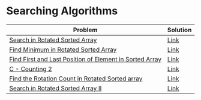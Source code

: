    <h1>Searching Algorithms</h1>
    <table>
        <thead>
            <tr>
                <th>Problem</th>
                <th>Solution</th>
            </tr>
        </thead>
        <tbody>
            <tr>
                <td><a href="https://leetcode.com/problems/search-in-rotated-sorted-array/">Search in Rotated Sorted Array</a></td>
                <td><a href="https://github.com/sanjay-1458/Problem-Solving/blob/main/Searching%201/Find%20First%20and%20Last%20Position%20of%20Element%20in%20Sorted%20Array.cpp">Link</a></td>
            </tr>
            <tr>
                <td><a href="https://leetcode.com/problems/find-minimum-in-rotated-sorted-array/">Find Minimum in Rotated Sorted Array</a></td>
                <td><a href="https://github.com/sanjay-1458/Problem-Solving/blob/main/Searching%201/Find%20Minimum%20in%20Rotated%20Sorted%20Array.cpp">Link</a></td>
            </tr>
            <tr>
                <td><a href="https://leetcode.com/problems/find-first-and-last-position-of-element-in-sorted-array/">Find First and Last Position of Element in Sorted Array</a></td>
                <td><a href="https://github.com/sanjay-1458/Problem-Solving/blob/main/Searching%201/Find%20First%20and%20Last%20Position%20of%20Element%20in%20Sorted%20Array.cpp">Link</a></td>
            </tr>
            <tr>
                <td><a href="https://atcoder.jp/contests/abc231/tasks/abc231_c">C - Counting 2</a></td>
                <td><a href="https://github.com/sanjay-1458/Problem-Solving/blob/main/Searching%201/Searching%201/C%20-%20Counting%202.cpp">Link</a></td>
            </tr>
            <tr>
                <td><a href="https://www.geeksforgeeks.org/find-rotation-count-rotated-sorted-array/">Find the Rotation Count in Rotated Sorted array</a></td>
                <td><a href="https://github.com/sanjay-1458/Problem-Solving/blob/main/Searching%201/Searching%201/Find%20the%20Rotation%20Count%20in%20Rotated%20Sorted%20array.cpp">Link</a></td>
            </tr>
            <tr>
                <td><a href="https://leetcode.com/problems/search-in-rotated-sorted-array-ii/">Search in Rotated Sorted Array II</a></td>
                <td><a href="https://github.com/sanjay-1458/Problem-Solving/blob/main/Searching%201/Searching%201/Search%20in%20Rotated%20Sorted%20Array%20II.cpp">Link</a></td>
            </tr>
        </tbody>
    </table>
